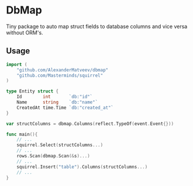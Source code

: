 # DbMap
Tiny package to auto map struct fields to database columns and vice versa without ORM's.

## Usage

```go
import (
    "github.com/AlexanderMatveev/dbmap"
    "github.com/Masterminds/squirrel"
)

type Entity struct {
    Id        int       `db:"id"`
    Name      string    `db:"name"`
    CreatedAt time.Time `db:"created_at"`
}

var structColumns = dbmap.Columns(reflect.TypeOf(event.Event{}))

func main(){
    // ...
    squirrel.Select(structColumns...)
    // ...
    rows.Scan(dbmap.Scan(&s)...)
    // ...
    squirrel.Insert("table").Columns(structColumns...)
    // ...
}

```
